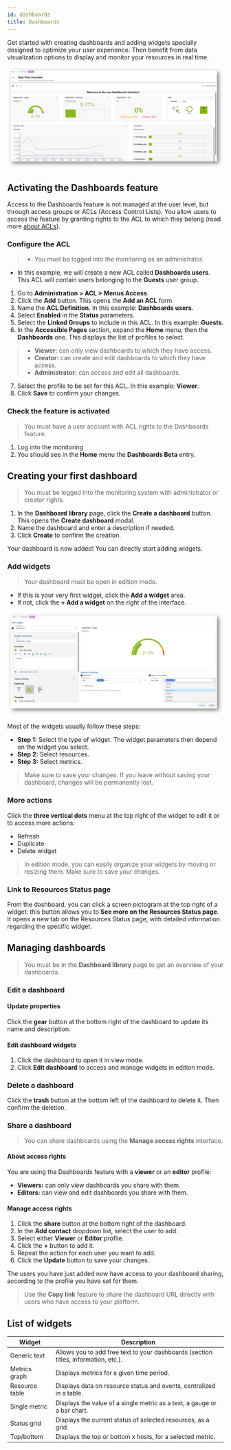 ```yaml
---
id: dashboards
title: Dashboards
---
```


Get started with creating dashboards and adding widgets specially designed to optimize your user experience. Then benefit from data visualization options to display and monitor your resources in real time.

![image](../../assets/alerts/dashboards/dashboard-view.png)

## Activating the Dashboards feature

Access to the Dashboards feature is not managed at the user level, but through access groups or ACLs (Access Control Lists). You allow users to access the feature by granting rights to the ACL to which they belong (read more [about ACLs](../../managing-users-contacts/acl.md)).

### Configure the ACL

> - You must be logged into the monitoring as an administrator.

- In this example, we will create a new ACL called **Dashboards users**. This ACL will contain users belonging to the **Guests** user group.

1. Go to **Administration > ACL > Menus Access**.
2. Click the **Add** button. This opens the **Add an ACL** form.
3. Name the **ACL Definition**. In this example: **Dashboards users**.
4. Select **Enabled** in the **Status** parameters.
5. Select the **Linked Groups** to include in this ACL. In this example: **Guests**.
6. In the **Accessible Pages** section, expand the **Home** menu, then the **Dashboards** one. This displays the list of profiles to select.

  > - **Viewer:** can only view dashboards to which they have access.
  > - **Creator:** can create and edit dashboards to which they have access.
  > - **Administrator:** can access and edit all dashboards.

7. Select the profile to be set for this ACL. In this example: **Viewer**.
8. Click **Save** to confirm your changes.

### Check the feature is activated

> You must have a user account with ACL rights to the Dashboards feature.

1. Log into the monitoring
2. You should see in the **Home** menu the **Dashboards Beta** entry.

## Creating your first dashboard

> You must be logged into the monitoring system with administrator or creator rights.

1. In the **Dashboard library** page, click the **Create a dashboard** button. This opens the **Create dashboard** modal.
2. Name the dashboard and enter a description if needed.
3. Click **Create** to confirm the creation.

Your dashboard is now added! You can directly start adding widgets.

### Add widgets

> Your dashboard must be open in edition mode.

- If this is your very first widget, click the **Add a widget** area.
- If not, click the **+ Add a widget** on the right of the interface.

![image](../../assets/alerts/dashboards/widget-view.png)

Most of the widgets usually follow these steps:

- **Step 1:** Select the type of widget. The widget parameters then depend on the widget you select.
- **Step 2:** Select resources.
- **Step 3:** Select metrics.

 > Make sure to save your changes. If you leave without saving your dashboard, changes will be permanently lost.

### More actions

Click the **three vertical dots** menu at the top right of the widget to edit it or to access more actions:

- Refresh
- Duplicate
- Delete widget

> In edition mode, you can easily organize your widgets by moving or resizing them. Make sure to save your changes.

### Link to Resources Status page

From the dashboard, you can click a screen pictogram at the top right of a widget: this button allows you to **See more on the Resources Status page**. It opens a new tab on the Resources Status page, with detailed information regarding the specific widget.

## Managing dashboards

> You must be in the **Dashboard library** page to get an overview of your dashboards.

### Edit a dashboard

#### Update properties

Click the **gear** button at the bottom right of the dashboard to update its name and description.

#### Edit dashboard widgets

1. Click the dashboard to open it in view mode.
2. Click **Edit dashboard** to access and manage widgets in edition mode.

### Delete a dashboard

Click the **trash** button at the bottom left of the dashboard to delete it. Then confirm the deletion.

### Share a dashboard

> You can share dashboards using the **Manage access rights** interface.

#### About access rights

You are using the Dashboards feature with a **viewer** or an **editor** profile:

- **Viewers:** can only view dashboards you share with them.
- **Editors:** can view and edit dashboards you share with them.

#### Manage access rights

1. Click the **share** button at the bottom right of the dashboard.
2. In the **Add contact** dropdown list, select the user to add.
3. Select either **Viewer** or **Editor** profile.
4. Click the **+** button to add it.
5. Repeat the action for each user you want to add.
6. Click the **Update** button to save your changes.

The users you have just added now have access to your dashboard sharing, according to the profile you have set for them.

> Use the **Copy link** feature to share the dashboard URL directly with users who have access to your platform.

## List of widgets

| Widget                   | Description                                                                                                                                                                                                                                                                                                    |
|--------------------------|----------------------------------------------------------------------------------------------------------------------------------------------------------------------------------------------------------------------------------------------------------------------------------------------------------------|
| Generic text           | Allows you to add free text to your dashboards (section titles, information, etc.).   |
| Metrics graph         | Displays metrics for a given time period.                                                                                |
| Resource table                 | Displays data on resource status and events, centralized in a table. |
| Single metric          | Displays the value of a single metric as a text, a gauge or a bar chart.   |
| Status grid     | Displays the current status of selected resources, as a grid.      |
| Top/bottom              | Displays the top or bottom x hosts, for a selected metric.   |
